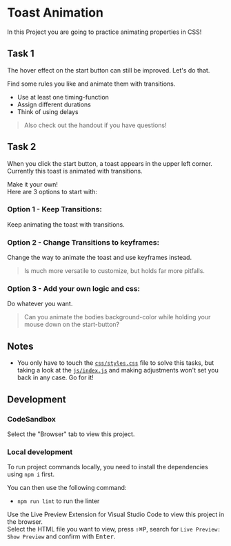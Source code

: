 # Toast Animation

In this Project you are going to practice animating properties in CSS!

## Task 1

The hover effect on the start button can still be improved. Let's do that.

Find some rules you like and animate them with transitions.

- Use at least one timing-function
- Assign different durations
- Think of using delays

> Also check out the handout if you have questions!

## Task 2

When you click the start button, a toast appears in the upper left corner. Currently this toast is animated with transitions.

Make it your own!  
Here are 3 options to start with:

### Option 1 - Keep Transitions:

Keep animating the toast with transitions.

### Option 2 - Change Transitions to keyframes:

Change the way to animate the toast and use keyframes instead.

> Is much more versatile to customize, but holds far more pitfalls.

### Option 3 - Add your own logic and css:

Do whatever you want.

> Can you animate the bodies background-color while holding your mouse down on the start-button?

## Notes

- You only have to touch the [`css/styles.css`](./css/styles.css) file to solve this tasks, but taking a look at the [`js/index.js`](./js/index.js) and making adjustments won't set you back in any case. Go for it!

## Development

### CodeSandbox

Select the "Browser" tab to view this project.

### Local development

To run project commands locally, you need to install the dependencies using `npm i` first.

You can then use the following command:

- `npm run lint` to run the linter

Use the Live Preview Extension for Visual Studio Code to view this project in the browser.  
Select the HTML file you want to view, press <kbd>⇧</kbd><kbd>⌘</kbd><kbd>P</kbd>, search for `Live Preview: Show Preview` and confirm with <kbd>Enter</kbd>.
